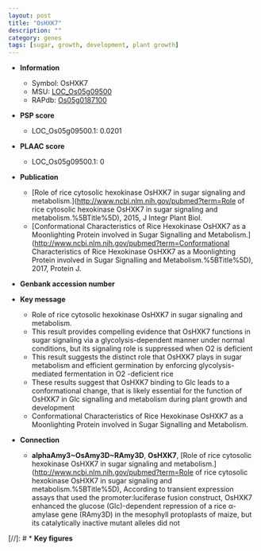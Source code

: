 ```yaml
---
layout: post
title: "OsHXK7"
description: ""
category: genes
tags: [sugar, growth, development, plant growth]
---
```


* **Information**  
    + Symbol: OsHXK7  
    + MSU: [LOC_Os05g09500](http://rice.plantbiology.msu.edu/cgi-bin/ORF_infopage.cgi?orf=LOC_Os05g09500)  
    + RAPdb: [Os05g0187100](http://rapdb.dna.affrc.go.jp/viewer/gbrowse_details/irgsp1?name=Os05g0187100)  

* **PSP score**  
    + LOC_Os05g09500.1: 0.0201 

* **PLAAC score**  
    + LOC_Os05g09500.1: 0 

* **Publication**  
    + [Role of rice cytosolic hexokinase OsHXK7 in sugar signaling and metabolism.](http://www.ncbi.nlm.nih.gov/pubmed?term=Role of rice cytosolic hexokinase OsHXK7 in sugar signaling and metabolism.%5BTitle%5D), 2015, J Integr Plant Biol.
    + [Conformational Characteristics of Rice Hexokinase OsHXK7 as a Moonlighting Protein involved in Sugar Signalling and Metabolism.](http://www.ncbi.nlm.nih.gov/pubmed?term=Conformational Characteristics of Rice Hexokinase OsHXK7 as a Moonlighting Protein involved in Sugar Signalling and Metabolism.%5BTitle%5D), 2017, Protein J.

* **Genbank accession number**  

* **Key message**  
    + Role of rice cytosolic hexokinase OsHXK7 in sugar signaling and metabolism.
    + This result provides compelling evidence that OsHXK7 functions in sugar signaling via a glycolysis-dependent manner under normal conditions, but its signaling role is suppressed when O2 is deficient
    + This result suggests the distinct role that OsHXK7 plays in sugar metabolism and efficient germination by enforcing glycolysis-mediated fermentation in O2 -deficient rice
    + These results suggest that OsHXK7 binding to Glc leads to a conformational change, that is likely essential for the function of OsHXK7 in Glc signalling and metabolism during plant growth and development
    + Conformational Characteristics of Rice Hexokinase OsHXK7 as a Moonlighting Protein involved in Sugar Signalling and Metabolism.

* **Connection**  
    + __alphaAmy3~OsAmy3D~RAmy3D__, __OsHXK7__, [Role of rice cytosolic hexokinase OsHXK7 in sugar signaling and metabolism.](http://www.ncbi.nlm.nih.gov/pubmed?term=Role of rice cytosolic hexokinase OsHXK7 in sugar signaling and metabolism.%5BTitle%5D), According to transient expression assays that used the promoter:luciferase fusion construct, OsHXK7 enhanced the glucose (Glc)-dependent repression of a rice α-amylase gene (RAmy3D) in the mesophyll protoplasts of maize, but its catalytically inactive mutant alleles did not

[//]: # * **Key figures**  



